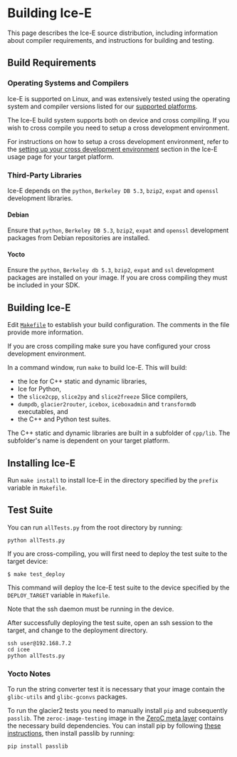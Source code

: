 # Building Ice-E

This page describes the Ice-E source distribution, including information
about compiler requirements, and instructions for building and testing.

## Build Requirements

### Operating Systems and Compilers

Ice-E is supported on Linux, and was extensively tested using the operating
system and compiler versions listed for our [supported platforms][1].

The Ice-E build system supports both on device and cross compiling. If you
wish to cross compile you need to setup a cross development environment.

For instructions on how to setup a cross development environment, refer to
the [setting up your cross development environment][2] section in the
Ice-E usage page for your target platform.

### Third-Party Libraries

Ice-E depends on the `python`, `Berkeley DB 5.3`, `bzip2`, `expat` and `openssl`
development libraries.

#### Debian

Ensure that `python`, `Berkeley DB 5.3`, `bzip2`, `expat` and `openssl` development
packages from Debian repositories are installed.


#### Yocto

Ensure the `python`, `Berkeley db 5.3`, `bzip2`, `expat` and `ssl` development
packages are installed on your image. If you are cross compiling they must be
included in your SDK.

## Building Ice-E

Edit [`Makefile`](./Makefile) to establish your build configuration. The
comments in the file provide more information.

If you are cross compiling make sure you have configured your cross
development environment.

In a command window, run `make` to build Ice-E. This will build:

- the Ice for C++ static and dynamic libraries,
- Ice for Python,
- the `slice2cpp`, `slice2py` and `slice2freeze` Slice compilers,
- `dumpdb`, `glacier2router`, `icebox`, `iceboxadmin` and `transformdb` executables, and
- the C++ and Python test suites.

The C++ static and dynamic libraries are built in a subfolder of `cpp/lib`. The
subfolder's name is dependent on your target platform.

## Installing Ice-E

Run `make install` to install Ice-E in the directory specified by the `prefix`
variable in `Makefile`.

## Test Suite

You can run `allTests.py` from the root directory by running:

    python allTests.py

If you are cross-compiling, you will first need to deploy
the test suite to the target device:

    $ make test_deploy

This command will deploy the Ice-E test suite to the device specified by the
`DEPLOY_TARGET` variable in `Makefile`.

Note that the ssh daemon must be running in the device.

After successfully deploying the test suite, open an ssh session to the
target, and change to the deployment directory.

    ssh user@192.168.7.2
    cd icee
    python allTests.py


### Yocto Notes

To run the string converter test it is necessary that your image
contain the `glibc-utils` and `glibc-gconvs` packages.

To run the glacier2 tests you need to manually install `pip` and
subsequently `passlib`. The `zeroc-image-testing` image in the [ZeroC meta layer][3]
contains the necessary build dependencies. You can install pip by following [these instructions][4],
then install passlib by running:

    pip install passlib

[1]: https://doc.zeroc.com/display/Ice36/Supported+Platforms+for+Ice-E+3.6.2
[2]: https://doc.zeroc.com/display/Ice36/Ice-E+Release+Notes
[3]: https://github.com/zeroc-ice/meta-zeroc
[4]: https://pip.pypa.io/en/latest/installing.html
